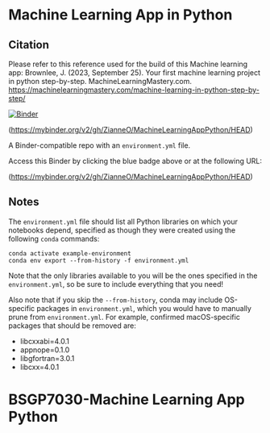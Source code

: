 # Machine Learning App in Python 

## Citation
Please refer to this reference used for the build of this Machine learning app:
Brownlee, J. (2023, September 25). Your first machine learning project in python step-by-step. MachineLearningMastery.com. https://machinelearningmastery.com/machine-learning-in-python-step-by-step/ 

[![Binder](http://mybinder.org/badge_logo.svg)](https://mybinder.org/v2/gh/ZianneO/MachineLearningAppPython/HEAD)

(https://mybinder.org/v2/gh/ZianneO/MachineLearningAppPython/HEAD)

A Binder-compatible repo with an `environment.yml` file.

Access this Binder by clicking the blue badge above or at the following URL:

(https://mybinder.org/v2/gh/ZianneO/MachineLearningAppPython/HEAD)

## Notes
The `environment.yml` file should list all Python libraries on which your notebooks
depend, specified as though they were created using the following `conda` commands:

```
conda activate example-environment
conda env export --from-history -f environment.yml
```

Note that the only libraries available to you will be the ones specified in
the `environment.yml`, so be sure to include everything that you need! 

Also note that if you skip the `--from-history`, conda may include OS-specific
packages in `environment.yml`, which you would have to manually prune from
`environment.yml`.  For example, confirmed macOS-specific packages that should
be removed are:

* libcxxabi=4.0.1
* appnope=0.1.0
* libgfortran=3.0.1
* libcxx=4.0.1
# BSGP7030-Machine Learning App Python
